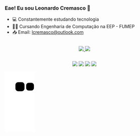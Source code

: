 ### Eae! Eu sou Leonardo Cremasco 👋

- 💻 Constantemente estudando tecnologia
- 👨‍🎓 Cursando Engenharia de Computação na EEP - FUMEP
- 📥 Email: lcremasco@outlook.com

##

<div align="center">
  <a href="https://github.com/rafaballerini">
  <img height="165em" src="https://github-readme-stats-sigma-five.vercel.app/api?username=leonardocremasco&show_icons=true&theme=radical&include_all_commits=true&count_private=true"/>
  <img height="110em" src="https://github-readme-stats-sigma-five.vercel.app/api/top-langs/?username=leonardocremasco&layout=compact&langs_count=7&theme=radical"/>
</div>
 
##  
  
  
  <p align="center">
    <a href="https://api.whatsapp.com/send?phone=5519999684545" target="_blank"><img src="https://img.shields.io/badge/WhatsApp-25D366?style=for-the-badge&logo=whatsapp&logoColor=white" target="_blank"></a> 
    <a href="https://www.instagram.com/leocremasco_" target="_blank"><img src="https://img.shields.io/badge/-Instagram-%23E4405F?style=for-the-badge&logo=instagram&logoColor=white" target="_blank"></a>
    <a href = "mailto:guifabretti@hotmail.com"><img src="https://img.shields.io/badge/Microsoft_Outlook-0078D4?style=for-the-badge&logo=microsoft-outlook&logoColor=white" target="_blank"></a>
  <a href="https://www.linkedin.com/in/leonardo-cremasco-bernardes-boscariol-864b95245/" target="_blank"><img src="https://img.shields.io/badge/-LinkedIn-%230077B5?style=for-the-badge&logo=linkedin&logoColor=white" target="_blank"></a> 

   
 ![Snake animation](https://github.com/guifabretti/guifabretti/blob/output/github-contribution-grid-snake.svg)
